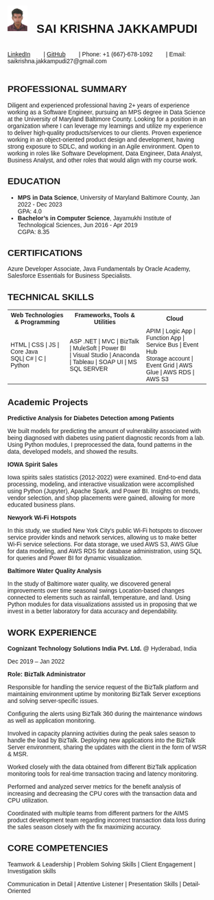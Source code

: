 <!DOCTYPE html>
<html>
<head>
<style>
.resume {
  font-family: Arial, sans-serif;
  margin: auto;
  max-width: 800px;
  padding: 20px;
  position: relative;
}

.section-heading {
  text-align: center;
}

.sub-heading {
  font-weight: bold;
}

.skills-table {
  width: 100%;
  border-collapse: collapse;
}

.skills-table th, .skills-table td {
  border: 1px solid #ddd;
  padding: 8px;
  text-align: center;
}

.work-experience {
  margin-top: 20px;
}

.work-role {
  margin-bottom: 10px;
  font-weight: bold;
}

.work-description {
  margin-bottom: 10px;
}

.core-competencies {
  margin-top: 20px;
}

.image-container {
  position: absolute;
  top: 20px;
  right: 20px;
}

.links {
  text-align: right;
  margin-top: 13px; 
}

.link {
  color: blue;
  text-decoration: underline;
  cursor: pointer;
  margin-right: 13px;
}

.link:hover {
  color: #0073e6;
}

</style>
</head>
<body>

<div class="resume">
  <div class="image-container">
    <img width="10%" align="left" src="https://raw.githubusercontent.com/saikrishna-jakkampudi/UMBC-DATA606-FALL2023-MONDAY/19c25066034b406e893c780780ad4b123c3344c5/PassPort_Size.png">
  </div>
  <h1 class="section-heading" align='center'>SAI KRISHNA JAKKAMPUDI</h1>
  
  <br>
  
 <div class="links">
    <a href="https://www.linkedin.com/in/saikrishnajakkampudi" class="link">LinkedIn</a>
    &nbsp;&nbsp;&nbsp;&nbsp;&nbsp;&nbsp; |
    <a href="https://github.com/your-github-username" class="link">GitHub</a>
    &nbsp;&nbsp;&nbsp;&nbsp;&nbsp;&nbsp; |
    Phone: +1 (667)-678-1092
    &nbsp;&nbsp;&nbsp;&nbsp;&nbsp;&nbsp; |
    Email: saikrishna.jakkampudi27@gmail.com
  </div>
  
  <br>

  <h2 class="sub-heading">PROFESSIONAL SUMMARY</h2>
  <p>
    Diligent and experienced professional having 2+ years of experience working as a Software Engineer, pursuing an MPS degree in Data Science at the University of Maryland Baltimore County. Looking for a position in an organization where I can leverage my learnings and utilize my experience to deliver high-quality products/services to our clients. Proven experience working in an object-oriented product design and development, having strong exposure to SDLC, and working in an Agile environment. Open to working in roles like Software Development, Data Engineer, Data Analyst, Business Analyst, and other roles that would align with my course work.
  </p>
  
   
<h2 class="sub-heading">EDUCATION</h2>
  <ul>
    <li><b>MPS in Data Science</b>, University of Maryland Baltimore County, Jan 2022 - Dec 2023<br>GPA: 4.0</li>
    <li><b>Bachelor’s in Computer Science</b>, Jayamukhi Institute of Technological Sciences, Jun 2016 - Apr 2019<br>CGPA: 8.35</li>
  </ul>
  
  <h2 class="sub-heading">CERTIFICATIONS</h2>
  <p>Azure Developer Associate, Java Fundamentals by Oracle Academy, Salesforce Essentials for Business Specialists.</p>
  
  <h2 class="sub-heading">TECHNICAL SKILLS</h2>
  <table class="skills-table">
    <tr>
      <th>Web Technologies & Programming</th>
      <th>Frameworks, Tools & Utilities</th>
      <th>Cloud</th>
    </tr>
    <tr>
      <td>HTML | CSS | JS | Core Java<br>SQL| C# | C | Python</td>
      <td>ASP .NET | MVC | BizTalk | MuleSoft | Power BI<br>| Visual Studio | Anaconda | Tableau | SOAP UI | MS SQL SERVER</td>
      <td>APIM | Logic App | Function App | Service Bus | Event Hub<br>Storage account | Event Grid | AWS Glue | AWS RDS | AWS S3</td>
    </tr>
  </table>
    
  <div class="Academic-Projects">
    <h2 class="sub-heading">Academic Projects</h2>
    <p><b> Predictive Analysis for Diabetes Detection among Patients</b></p>
    <p>We built models for predicting the amount of vulnerability associated with being diagnosed with diabetes using patient diagnostic records from a lab. Using Python modules, I preprocessed the data, found patterns in the data, developed models, and showed the results.</p>
    <p><b>IOWA Spirit Sales</b></p>
    <p>Iowa spirits sales statistics (2012-2022) were examined. End-to-end data processing, modeling, and interactive visualization were accomplished using Python (Jupyter), Apache Spark, and Power BI. Insights on trends, vendor selection, and shop placements were gained, allowing for more educated business plans.</p>
    <p><b>Newyork Wi-Fi Hotspots</b></p>
    <p>In this study, we studied New York City's public Wi-Fi hotspots to discover service provider kinds and network services, allowing us to make better Wi-Fi service selections. For data storage, we used AWS S3, AWS Glue for data modeling, and AWS RDS for database administration, using SQL for queries and Power BI for dynamic visualization.</p>
    <p><b>Baltimore Water Quality Analysis</b></p>
    <p>In the study of Baltimore water quality, we discovered general improvements over time seasonal swings Location-based changes connected to elements such as rainfall, temperature, and land. Using Python modules for data visualizations assisted us in proposing that we invest in a better laboratory for data accuracy and dependability.</p>
  </div>
  
  <div class="work-experience">
  <h2 class="sub-heading">WORK EXPERIENCE</h2>
  
  <div class="work-role">
    <p><b>Cognizant Technology Solutions India Pvt. Ltd.</b> @ Hyderabad, India</p>
    <p>Dec 2019 – Jan 2022</p>
  </div>
  
  <div class="work-description">
    <p><b>Role: BizTalk Administrator</b></p>
    <p>Responsible for handling the service request of the BizTalk platform and maintaining environment uptime by monitoring BizTalk Server exceptions and solving server-specific issues.</p>
    <p>Configuring the alerts using BizTalk 360 during the maintenance windows as well as application monitoring.</p>
    <p>Involved in capacity planning activities during the peak sales season to handle the load by BizTalk. Deploying new applications into the BizTalk Server environment, sharing the updates with the client in the form of WSR & MSR.</p>
    <p>Worked closely with the data obtained from different BizTalk application monitoring tools for real-time transaction tracing and latency monitoring.</p>
    <p>Performed and analyzed server metrics for the benefit analysis of increasing and decreasing the CPU cores with the transaction data and CPU utilization.</p>
    <p>Coordinated with multiple teams from different partners for the AIMS product development team regarding incorrect transaction data loss during the sales season closely with the fix maximizing accuracy.</p>
  </div>
</div>

  <div class="core-competencies">
    <h2 class="sub-heading">CORE COMPETENCIES</h2>
    <p>Teamwork & Leadership | Problem Solving Skills | Client Engagement | Investigation skills</p>
    <p>Communication in Detail | Attentive Listener | Presentation Skills | Detail-Oriented</p>
  </div>
  
</div>

</body>
</html>



```python

```

